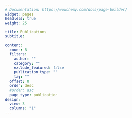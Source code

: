```yaml
---
# Documentation: https://wowchemy.com/docs/page-builder/
widget: pages
headless: true
weight: 25

title: Publications
subtitle:

content:
  count: 8
  filters:
    author: ""
    category: ""
    exclude_featured: false
    publication_type: ""
    tag: ""
  offset: 0
  order: desc
  #order: asc
  page_type: publication
design:
  view: 3
  columns: "1"
---
```

